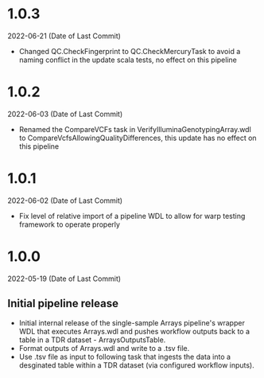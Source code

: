 # 1.0.3
2022-06-21 (Date of Last Commit)

* Changed QC.CheckFingerprint to QC.CheckMercuryTask to avoid a naming conflict in the update scala tests, no effect on this pipeline

# 1.0.2
2022-06-03 (Date of Last Commit)

* Renamed the CompareVCFs task in VerifyIlluminaGenotypingArray.wdl to CompareVcfsAllowingQualityDifferences, this update has no effect on this pipeline

# 1.0.1
2022-06-02 (Date of Last Commit)

* Fix level of relative import of a pipeline WDL to allow for warp testing framework to operate properly

# 1.0.0
2022-05-19 (Date of Last Commit)

## Initial pipeline release

* Initial internal release of the single-sample Arrays pipeline's wrapper WDL that executes Arrays.wdl and pushes workflow outputs back to a table in a TDR dataset - ArraysOutputsTable.
* Format outputs of Arrays.wdl and write to a .tsv file.
* Use .tsv file as input to following task that ingests the data into a desginated table within a TDR dataset (via configured workflow inputs).